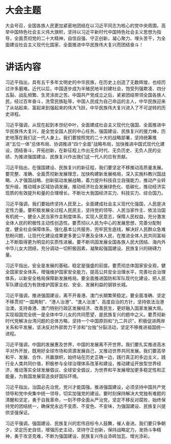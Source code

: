 # 大会主题

大会号召，全国各族人民更加紧密地团结在以习近平同志为核心的党中央周围，高举中国特色社会主义伟大旗帜，坚持以习近平新时代中国特色社会主义思想为指导，全面贯彻党的二十大精神，自信自强、守正创新，凝心聚力、埋头苦干，为全面建设社会主义现代化国家、全面推进中华民族伟大复兴而团结奋斗！

# 讲话内容

习近平指出，具有五千多年文明史的中华民族，在历史上创造了无数辉煌，也经历过许多磨难。近代以后，中国逐步成为半殖民地半封建社会，饱受列强欺凌、四分五裂、战乱频繁、生灵涂炭之苦。中国共产党成立之后，紧紧团结带领全国各族人民，经过百年奋斗，洗雪民族耻辱，中国人民成为自己命运的主人，中华民族迎来了从站起来、富起来到强起来的伟大飞跃，中华民族伟大复兴进入了不可逆转的历史进程。

习近平强调，从现在起到本世纪中叶，全面建成社会主义现代化强国、全面推进中华民族伟大复兴，是全党全国人民的中心任务。强国建设、民族复兴的接力棒，历史地落在我们这一代人身上。我们要按照党的二十大的战略部署，坚持统筹推进“五位一体”总体布局、协调推进“四个全面”战略布局，加快推进中国式现代化建设，团结奋斗，开拓创新，在新征程上作出无负时代、无负历史、无负人民的业绩，为推进强国建设、民族复兴作出我们这一代人的应有贡献。

习近平指出，在强国建设、民族复兴的新征程，我们要坚定不移推动高质量发展。要完整、准确、全面贯彻新发展理念，加快构建新发展格局，深入实施科教兴国战略、人才强国战略、创新驱动发展战略，着力提升科技自立自强能力，推动产业转型升级，推动城乡区域协调发展，推动经济社会发展绿色化、低碳化，推动经济实现质的有效提升和量的合理增长，不断壮大我国经济实力、科技实力、综合国力。

习近平强调，我们要始终坚持人民至上。全面建成社会主义现代化强国，人民是决定性力量。要积极发展全过程人民民主，坚持党的领导、人民当家作主、依法治国有机统一，健全人民当家作主制度体系，实现人民意志，保障人民权益，充分激发全体人民的积极性主动性创造性。要贯彻以人民为中心的发展思想，完善分配制度，健全社会保障体系，强化基本公共服务，兜牢民生底线，解决好人民群众急难愁盼问题，让现代化建设成果更多更公平惠及全体人民，在推进全体人民共同富裕上不断取得更为明显的实质性进展。要不断巩固发展全国各族人民大团结、海内外中华儿女大团结，充分调动一切积极因素，凝聚起强国建设、民族复兴的磅礴力量。

习近平指出，安全是发展的基础，稳定是强盛的前提。要贯彻总体国家安全观，健全国家安全体系，增强维护国家安全能力，提高公共安全治理水平，完善社会治理体系，以新安全格局保障新发展格局。要全面推进国防和军队现代化建设，把人民军队建设成为有效维护国家主权、安全、发展利益的钢铁长城。

习近平强调，推进强国建设，离不开香港、澳门长期繁荣稳定。要全面准确、坚定不移贯彻“一国两制”、“港人治港”、“澳人治澳”、高度自治的方针，坚持依法治港治澳，支持香港、澳门特别行政区发展经济、改善民生，更好融入国家发展大局。实现祖国完全统一是全体中华儿女的共同愿望，是民族复兴的题中之义。要贯彻新时代党解决台湾问题的总体方略，坚持一个中国原则和“九二共识”，积极促进两岸关系和平发展，坚决反对外部势力干涉和“台独”分裂活动，坚定不移推进祖国统一进程。

习近平强调，中国的发展惠及世界，中国的发展离不开世界。我们要扎实推进高水平对外开放，既用好全球市场和资源发展自己，又推动世界共同发展。我们要高举和平、发展、合作、共赢旗帜，始终站在历史正确一边，践行真正的多边主义，践行全人类共同价值，积极参与全球治理体系改革和建设，推动建设开放型世界经济，推动落实全球发展倡议、全球安全倡议，为世界和平发展增加更多稳定性和正能量，为我国发展营造良好国际环境。

习近平指出，治国必先治党，党兴才能国强。推进强国建设，必须坚持中国共产党领导和党中央集中统一领导，切实加强党的建设。要时刻保持解决大党独有难题的清醒和坚定，勇于自我革命，一刻不停全面从严治党，坚定不移反对腐败，始终保持党的团结统一，确保党永远不变质、不变色、不变味，为强国建设、民族复兴提供坚强保证。

习近平强调，强国建设、民族复兴的宏伟目标令人鼓舞，催人奋进。我们要只争朝夕，坚定历史自信，增强历史主动，坚持守正创新，保持战略定力，发扬斗争精神，勇于攻坚克难，不断为强国建设、民族复兴伟业添砖加瓦、增光添彩。